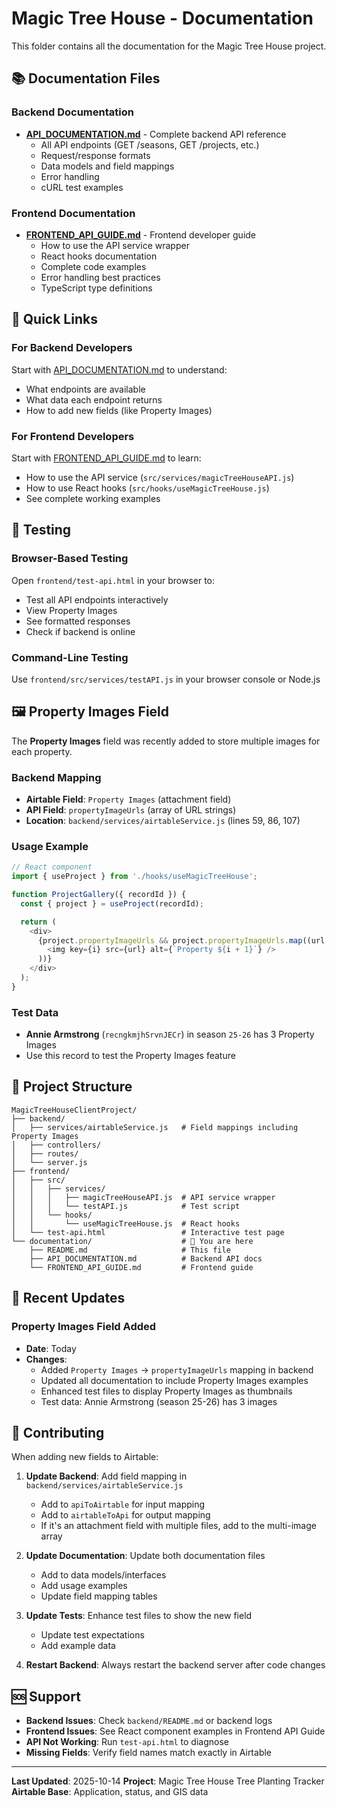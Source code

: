 # Magic Tree House - Documentation

This folder contains all the documentation for the Magic Tree House project.

## 📚 Documentation Files

### Backend Documentation
- **[API_DOCUMENTATION.md](./API_DOCUMENTATION.md)** - Complete backend API reference
  - All API endpoints (GET /seasons, GET /projects, etc.)
  - Request/response formats
  - Data models and field mappings
  - Error handling
  - cURL test examples

### Frontend Documentation
- **[FRONTEND_API_GUIDE.md](./FRONTEND_API_GUIDE.md)** - Frontend developer guide
  - How to use the API service wrapper
  - React hooks documentation
  - Complete code examples
  - Error handling best practices
  - TypeScript type definitions

## 🚀 Quick Links

### For Backend Developers
Start with [API_DOCUMENTATION.md](./API_DOCUMENTATION.md) to understand:
- What endpoints are available
- What data each endpoint returns
- How to add new fields (like Property Images)

### For Frontend Developers
Start with [FRONTEND_API_GUIDE.md](./FRONTEND_API_GUIDE.md) to learn:
- How to use the API service (`src/services/magicTreeHouseAPI.js`)
- How to use React hooks (`src/hooks/useMagicTreeHouse.js`)
- See complete working examples

## 🧪 Testing

### Browser-Based Testing
Open `frontend/test-api.html` in your browser to:
- Test all API endpoints interactively
- View Property Images
- See formatted responses
- Check if backend is online

### Command-Line Testing
Use `frontend/src/services/testAPI.js` in your browser console or Node.js

## 🖼️ Property Images Field

The **Property Images** field was recently added to store multiple images for each property.

### Backend Mapping
- **Airtable Field**: `Property Images` (attachment field)
- **API Field**: `propertyImageUrls` (array of URL strings)
- **Location**: `backend/services/airtableService.js` (lines 59, 86, 107)

### Usage Example
```javascript
// React component
import { useProject } from './hooks/useMagicTreeHouse';

function ProjectGallery({ recordId }) {
  const { project } = useProject(recordId);

  return (
    <div>
      {project.propertyImageUrls && project.propertyImageUrls.map((url, i) => (
        <img key={i} src={url} alt={`Property ${i + 1}`} />
      ))}
    </div>
  );
}
```

### Test Data
- **Annie Armstrong** (`recngkmjhSrvnJECr`) in season `25-26` has 3 Property Images
- Use this record to test the Property Images feature

## 📁 Project Structure

```
MagicTreeHouseClientProject/
├── backend/
│   ├── services/airtableService.js   # Field mappings including Property Images
│   ├── controllers/
│   ├── routes/
│   └── server.js
├── frontend/
│   ├── src/
│   │   ├── services/
│   │   │   ├── magicTreeHouseAPI.js  # API service wrapper
│   │   │   └── testAPI.js            # Test script
│   │   └── hooks/
│   │       └── useMagicTreeHouse.js  # React hooks
│   └── test-api.html                 # Interactive test page
└── documentation/                    # 📍 You are here
    ├── README.md                     # This file
    ├── API_DOCUMENTATION.md          # Backend API docs
    └── FRONTEND_API_GUIDE.md         # Frontend guide
```

## 🔧 Recent Updates

### Property Images Field Added
- **Date**: Today
- **Changes**:
  - Added `Property Images` → `propertyImageUrls` mapping in backend
  - Updated all documentation to include Property Images examples
  - Enhanced test files to display Property Images as thumbnails
  - Test data: Annie Armstrong (season 25-26) has 3 images

## 📝 Contributing

When adding new fields to Airtable:

1. **Update Backend**: Add field mapping in `backend/services/airtableService.js`
   - Add to `apiToAirtable` for input mapping
   - Add to `airtableToApi` for output mapping
   - If it's an attachment field with multiple files, add to the multi-image array

2. **Update Documentation**: Update both documentation files
   - Add to data models/interfaces
   - Add usage examples
   - Update field mapping tables

3. **Update Tests**: Enhance test files to show the new field
   - Update test expectations
   - Add example data

4. **Restart Backend**: Always restart the backend server after code changes

## 🆘 Support

- **Backend Issues**: Check `backend/README.md` or backend logs
- **Frontend Issues**: See React component examples in Frontend API Guide
- **API Not Working**: Run `test-api.html` to diagnose
- **Missing Fields**: Verify field names match exactly in Airtable

---

**Last Updated**: 2025-10-14
**Project**: Magic Tree House Tree Planting Tracker
**Airtable Base**: Application, status, and GIS data

